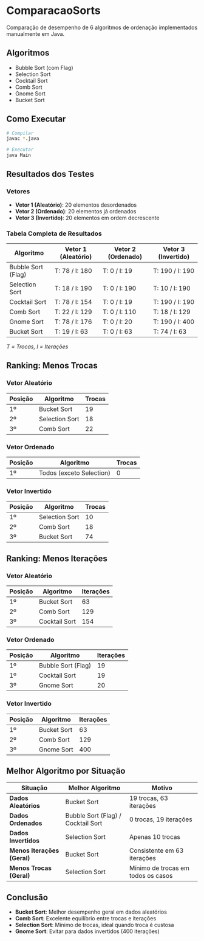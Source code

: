 # ComparacaoSorts

Comparação de desempenho de 6 algoritmos de ordenação implementados manualmente em Java.

## Algoritmos
- Bubble Sort (com Flag)
- Selection Sort
- Cocktail Sort
- Comb Sort
- Gnome Sort
- Bucket Sort

## Como Executar
```bash
# Compilar
javac *.java

# Executar
java Main
```

## Resultados dos Testes

### Vetores
- **Vetor 1 (Aleatório)**: 20 elementos desordenados
- **Vetor 2 (Ordenado)**: 20 elementos já ordenados
- **Vetor 3 (Invertido)**: 20 elementos em ordem decrescente

### Tabela Completa de Resultados

| Algoritmo | Vetor 1 (Aleatório) | Vetor 2 (Ordenado) | Vetor 3 (Invertido) |
|-----------|--------------------|--------------------|---------------------|
| Bubble Sort (Flag) | T: 78 / I: 180 | T: 0 / I: 19 | T: 190 / I: 190 |
| Selection Sort | T: 18 / I: 190 | T: 0 / I: 190 | T: 10 / I: 190 |
| Cocktail Sort | T: 78 / I: 154 | T: 0 / I: 19 | T: 190 / I: 190 |
| Comb Sort | T: 22 / I: 129 | T: 0 / I: 110 | T: 18 / I: 129 |
| Gnome Sort | T: 78 / I: 176 | T: 0 / I: 20 | T: 190 / I: 400 |
| Bucket Sort | T: 19 / I: 63 | T: 0 / I: 63 | T: 74 / I: 63 |

*T = Trocas, I = Iterações*

## Ranking: Menos Trocas

### Vetor Aleatório
| Posição | Algoritmo | Trocas |
|---------|-----------|--------|
| 1º | Bucket Sort | 19 |
| 2º | Selection Sort | 18 |
| 3º | Comb Sort | 22 |

### Vetor Ordenado
| Posição | Algoritmo | Trocas |
|---------|-----------|--------|
| 1º | Todos (exceto Selection) | 0 |

### Vetor Invertido
| Posição | Algoritmo | Trocas |
|---------|-----------|--------|
| 1º | Selection Sort | 10 |
| 2º | Comb Sort | 18 |
| 3º | Bucket Sort | 74 |

## Ranking: Menos Iterações

### Vetor Aleatório
| Posição | Algoritmo | Iterações |
|---------|-----------|-----------|
| 1º | Bucket Sort | 63 |
| 2º | Comb Sort | 129 |
| 3º | Cocktail Sort | 154 |

### Vetor Ordenado
| Posição | Algoritmo | Iterações |
|---------|-----------|-----------|
| 1º | Bubble Sort (Flag) | 19 |
| 1º | Cocktail Sort | 19 |
| 3º | Gnome Sort | 20 |

### Vetor Invertido
| Posição | Algoritmo | Iterações |
|---------|-----------|-----------|
| 1º | Bucket Sort | 63 |
| 2º | Comb Sort | 129 |
| 3º | Gnome Sort | 400 |

## Melhor Algoritmo por Situação

| Situação | Melhor Algoritmo | Motivo |
|----------|-----------------|---------|
| **Dados Aleatórios** | Bucket Sort | 19 trocas, 63 iterações |
| **Dados Ordenados** | Bubble Sort (Flag) / Cocktail Sort | 0 trocas, 19 iterações |
| **Dados Invertidos** | Selection Sort | Apenas 10 trocas |
| **Menos Iterações (Geral)** | Bucket Sort | Consistente em 63 iterações |
| **Menos Trocas (Geral)** | Selection Sort | Mínimo de trocas em todos os casos |

## Conclusão

- **Bucket Sort**: Melhor desempenho geral em dados aleatórios
- **Comb Sort**: Excelente equilíbrio entre trocas e iterações
- **Selection Sort**: Mínimo de trocas, ideal quando troca é custosa
- **Gnome Sort**: Evitar para dados invertidos (400 iterações)
